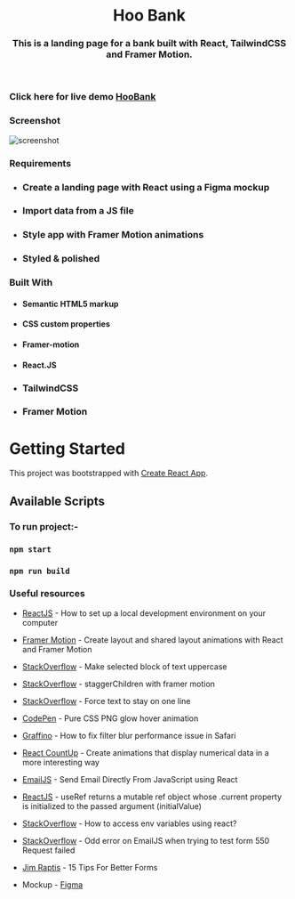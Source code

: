 <!-- PROJECT LOGO -->
<p align="center">

  <h1 align="center">Hoo Bank</h1>

  <h3 align="center">
  This is a landing page for a bank built with React, TailwindCSS and Framer Motion.
  </h3>
 <br />
 
 ### Click here for live demo   <a href="https://siddharthchn.github.io/Bank-Landing-Page/">HooBank</a>

</p>

<!-- ABOUT THE PROJECT -->

### Screenshot

![screenshot](https://github.com/Siddharthchn/Bank-Landing-Page/blob/gh-pages/public/img/screenshot.png?raw=true "Ekart home page")



### Requirements

- ### Create a landing page with React using a Figma mockup
- ### Import data from a JS file
- ### Style app with Framer Motion animations
- ### Styled & polished
  

### Built With

- #### Semantic HTML5 markup
- #### CSS custom properties
- #### Framer-motion
- #### React.JS
- ### TailwindCSS
- ###  Framer Motion


<!-- GETTING STARTED -->

# Getting Started

This project was bootstrapped with [Create React App](https://github.com/facebook/create-react-app).

## Available Scripts

### To run project:-

### `npm start`

### `npm run build`


### Useful resources

- [ReactJS](https://reactjs.org/tutorial/tutorial.html) - How to set up a local development environment on your computer
- [Framer Motion](https://www.framer.com/docs/layout-animations/) - Create layout and shared layout animations with React and Framer Motion
- [StackOverflow](https://stackoverflow.com/questions/35184509/make-selected-block-of-text-uppercase) - Make selected block of text uppercase
- [StackOverflow](https://stackoverflow.com/questions/62007505/staggerchildren-with-framer-motion) - staggerChildren with framer motion
- [StackOverflow](https://stackoverflow.com/questions/37261988/force-text-to-stay-on-one-line) - Force text to stay on one line
- [CodePen](https://codepen.io/widhi_allan/pen/jOBewE) - Pure CSS PNG glow hover animation
- [Graffino](https://graffino.com/til/CjT2jrcLHP-how-to-fix-filter-blur-performance-issue-in-safari) - How to fix filter blur performance issue in Safari
- [React CountUp](https://github.com/glennreyes/react-countup) - Create animations that display numerical data in a more interesting way
- [EmailJS](https://www.emailjs.com/docs/examples/reactjs/) - Send Email Directly From JavaScript using React
- [ReactJS](https://it.reactjs.org/docs/hooks-reference.html#useref) - useRef returns a mutable ref object whose .current property is initialized to the passed argument (initialValue)
- [StackOverflow](https://stackoverflow.com/questions/71607893/how-to-access-env-variables-using-react) - How to access env variables using react?
- [StackOverflow](https://stackoverflow.com/questions/71357518/odd-error-on-emailjs-when-trying-to-test-form-550-request-failed) - Odd error on EmailJS when trying to test form 550 Request failed
- [Jim Raptis](https://medium.muz.li/15-tips-for-better-ui-forms-744febd107f9) - 15 Tips For Better Forms

- Mockup - [Figma](https://www.figma.com/file/bUGIPys15E78w9bs1l4tgS/HooBank)

